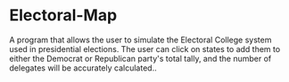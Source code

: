 # Electoral-Map
A program that allows the user to simulate the Electoral College system used in presidential elections. The user can click on states to add them to either the Democrat or Republican party's total tally, and the number of delegates will be accurately calculated..
